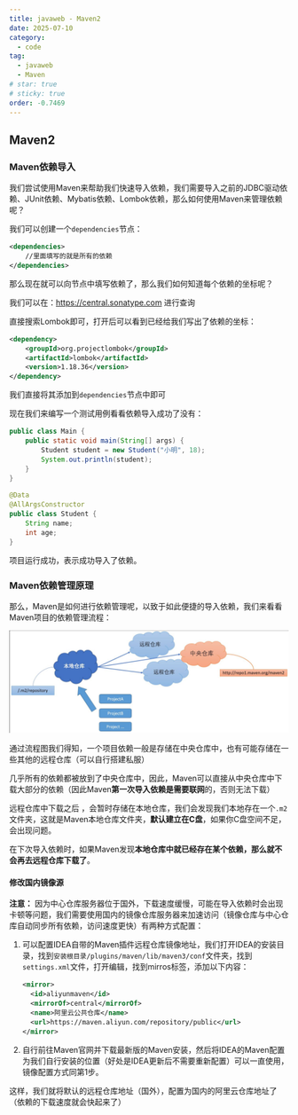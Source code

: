 ```yaml
---
title: javaweb - Maven2
date: 2025-07-10
category:
  - code
tag:
  - javaweb
  - Maven
# star: true
# sticky: true
order: -0.7469
---
```


## Maven2

### Maven依赖导入

我们尝试使用Maven来帮助我们快速导入依赖，我们需要导入之前的JDBC驱动依赖、JUnit依赖、Mybatis依赖、Lombok依赖，那么如何使用Maven来管理依赖呢？

我们可以创建一个`dependencies`节点：

```xml
<dependencies>
    //里面填写的就是所有的依赖
</dependencies>
```

那么现在就可以向节点中填写依赖了，那么我们如何知道每个依赖的坐标呢？

我们可以在：<https://central.sonatype.com> 进行查询

直接搜索Lombok即可，打开后可以看到已经给我们写出了依赖的坐标：

```xml
<dependency>
    <groupId>org.projectlombok</groupId>
    <artifactId>lombok</artifactId>
    <version>1.18.36</version>
</dependency>
```

我们直接将其添加到`dependencies`节点中即可

现在我们来编写一个测试用例看看依赖导入成功了没有：

```java
public class Main {
    public static void main(String[] args) {
        Student student = new Student("小明", 18);
        System.out.println(student);
    }
}
```

```java
@Data
@AllArgsConstructor
public class Student {
    String name;
    int age;
}
```

项目运行成功，表示成功导入了依赖。

### Maven依赖管理原理

那么，Maven是如何进行依赖管理呢，以致于如此便捷的导入依赖，我们来看看Maven项目的依赖管理流程：

![alt text](./img/2.png)

通过流程图我们得知，一个项目依赖一般是存储在中央仓库中，也有可能存储在一些其他的远程仓库（可以自行搭建私服）

几乎所有的依赖都被放到了中央仓库中，因此，Maven可以直接从中央仓库中下载大部分的依赖（因此Maven**第一次导入依赖是需要联网**的，否则无法下载）

远程仓库中下载之后 ，会暂时存储在本地仓库，我们会发现我们本地存在一个`.m2`文件夹，这就是Maven本地仓库文件夹，**默认建立在C盘**，如果你C盘空间不足，会出现问题。

在下次导入依赖时，如果Maven发现**本地仓库中就已经存在某个依赖，那么就不会再去远程仓库下载了**。

#### 修改国内镜像源

**注意：** 因为中心仓库服务器位于国外，下载速度缓慢，可能在导入依赖时会出现卡顿等问题，我们需要使用国内的镜像仓库服务器来加速访问（镜像仓库与中心仓库自动同步所有依赖，访问速度更快）有两种方式配置：

1. 可以配置IDEA自带的Maven插件远程仓库镜像地址，我们打开IDEA的安装目录，找到`安装根目录/plugins/maven/lib/maven3/conf`文件夹，找到`settings.xml`文件，打开编辑，找到mirros标签，添加以下内容：

   ```xml
   <mirror>
     <id>aliyunmaven</id>
     <mirrorOf>central</mirrorOf>
     <name>阿里云公共仓库</name>
     <url>https://maven.aliyun.com/repository/public</url>
   </mirror>
   ```

2. 自行前往Maven官网并下载最新版的Maven安装，然后将IDEA的Maven配置为我们自行安装的位置（好处是IDEA更新后不需要重新配置）可以一直使用，镜像配置方式同第1步。

这样，我们就将默认的远程仓库地址（国外），配置为国内的阿里云仓库地址了（依赖的下载速度就会快起来了）
